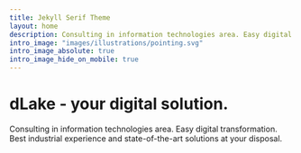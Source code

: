 ```yaml
---
title: Jekyll Serif Theme
layout: home
description: Consulting in information technologies area. Easy digital transformation. Best industrial experience and state-of-the-art solutions at your disposal.
intro_image: "images/illustrations/pointing.svg"
intro_image_absolute: true
intro_image_hide_on_mobile: true
---
```


# dLake - your digital solution.

Consulting in information technologies area. Easy digital transformation. Best industrial experience and state-of-the-art solutions at your disposal. 
